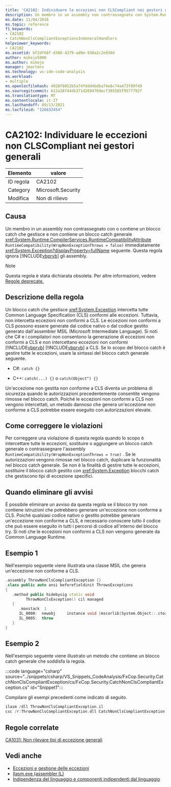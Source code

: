 ```yaml
---
title: 'CA2102: Individuare le eccezioni non CLSCompliant nei gestori generali'
description: Un membro in un assembly non contrassegnato con System.Runtime.CompilerServices.RuntimeCompatibilityAttribute o contrassegnato come RuntimeCompatibility(WrapNonExceptionThrows = false) contiene un blocco catch che gestisce System.Exception e non contiene un blocco catch generale immediatamente seguente.
ms.date: 11/04/2016
ms.topic: reference
f1_keywords:
- CA2102
- CatchNonClsCompliantExceptionsInGeneralHandlers
helpviewer_keywords:
- CA2102
ms.assetid: bf2df68f-d386-4379-ad9e-930a2c2e930d
author: mikejo5000
ms.author: mikejo
manager: jmartens
ms.technology: vs-ide-code-analysis
ms.workload:
- multiple
ms.openlocfilehash: 4928f8052b5a74fddd4bdba74e8c74a473f09f49
ms.sourcegitcommit: b12a38744db371d2894769ecf305585f9577792f
ms.translationtype: MT
ms.contentlocale: it-IT
ms.lasthandoff: 09/13/2021
ms.locfileid: "126632454"
---
```

# <a name="ca2102-catch-non-clscompliant-exceptions-in-general-handlers"></a>CA2102: Individuare le eccezioni non CLSCompliant nei gestori generali

|Elemento|valore|
|-|-|
|ID regola|CA2102|
|Category|Microsoft.Security|
|Modifica|Non di rilievo|

## <a name="cause"></a>Causa
Un membro in un assembly non contrassegnato con o contiene un blocco catch che gestisce e non contiene un blocco catch generale <xref:System.Runtime.CompilerServices.RuntimeCompatibilityAttribute> `RuntimeCompatibility(WrapNonExceptionThrows = false)` immediatamente <xref:System.Exception?displayProperty=fullName> seguente. Questa regola ignora [!INCLUDE[vbprvb](../code-quality/includes/vbprvb_md.md)] gli assembly.

> [!NOTE]
> Questa regola è stata dichiarata obsoleta. Per altre informazioni, vedere [Regole deprecate.](fxcop-unported-deprecated-rules.md)

## <a name="rule-description"></a>Descrizione della regola

Un blocco catch che gestisce <xref:System.Exception> intercetta tutte Common Language Specification (CLS) conformi alle eccezioni. Tuttavia, non intercetta eccezioni non conformi a CLS. Le eccezioni non conformi a CLS possono essere generate dal codice nativo o dal codice gestito generato dall'assembler MSIL (Microsoft Intermediate Language). Si noti che C# e i compilatori non consentono la generazione di eccezioni non conformi a CLS e non intercettano eccezioni non conformi [!INCLUDE[vbprvb](../code-quality/includes/vbprvb_md.md)] [!INCLUDE[vbprvb](../code-quality/includes/vbprvb_md.md)] a CLS. Se lo scopo del blocco catch è gestire tutte le eccezioni, usare la sintassi del blocco catch generale seguente.

- C#: `catch {}`

- C++: `catch(...) {}` o `catch(Object^) {}`

Un'eccezione non gestita non conforme a CLS diventa un problema di sicurezza quando le autorizzazioni precedentemente consentite vengono rimosse nel blocco catch. Poiché le eccezioni non conformi a CLS non vengono intercettati, un metodo dannoso che genera un'eccezione non conforme a CLS potrebbe essere eseguito con autorizzazioni elevate.

## <a name="how-to-fix-violations"></a>Come correggere le violazioni

Per correggere una violazione di questa regola quando lo scopo è intercettare tutte le eccezioni, sostituire o aggiungere un blocco catch generale o contrassegnare l'assembly `RuntimeCompatibility(WrapNonExceptionThrows = true)` . Se le autorizzazioni vengono rimosse nel blocco catch, duplicare la funzionalità nel blocco catch generale. Se non è la finalità di gestire tutte le eccezioni, sostituire il blocco catch gestito con <xref:System.Exception> blocchi catch che gestiscono tipi di eccezione specifici.

## <a name="when-to-suppress-warnings"></a>Quando eliminare gli avvisi

È possibile eliminare un avviso da questa regola se il blocco try non contiene istruzioni che potrebbero generare un'eccezione non conforme a CLS. Poiché qualsiasi codice nativo o gestito potrebbe generare un'eccezione non conforme a CLS, è necessario conoscere tutto il codice che può essere eseguito in tutti i percorsi di codice all'interno del blocco try. Si noti che le eccezioni non conformi a CLS non vengono generate da Common Language Runtime.

## <a name="example-1"></a>Esempio 1

Nell'esempio seguente viene illustrata una classe MSIL che genera un'eccezione non conforme a CLS.

```cpp
.assembly ThrowNonClsCompliantException {}
.class public auto ansi beforefieldinit ThrowsExceptions
{
   .method public hidebysig static void
         ThrowNonClsException() cil managed
   {
      .maxstack  1
      IL_0000:  newobj     instance void [mscorlib]System.Object::.ctor()
      IL_0005:  throw
   }
}
```

## <a name="example-2"></a>Esempio 2

Nell'esempio seguente viene illustrato un metodo che contiene un blocco catch generale che soddisfa la regola.

:::code language="csharp" source="../snippets/csharp/VS_Snippets_CodeAnalysis/FxCop.Security.CatchNonClsCompliantException/cs/FxCop.Security.CatchNonClsCompliantException.cs" id="Snippet1":::

Compilare gli esempi precedenti come indicato di seguito.

```cpp
ilasm /dll ThrowNonClsCompliantException.il
csc /r:ThrowNonClsCompliantException.dll CatchNonClsCompliantException.cs
```

## <a name="related-rules"></a>Regole correlate

[CA1031: Non rilevare tipi di eccezione generali](/dotnet/fundamentals/code-analysis/quality-rules/ca1031)

## <a name="see-also"></a>Vedi anche

- [Eccezioni e gestione delle eccezioni](/dotnet/csharp/programming-guide/exceptions/exceptions-and-exception-handling)
- [Ilasm.exe (assembler IL)](/dotnet/framework/tools/ilasm-exe-il-assembler)
- [Indipendenza del linguaggio e componenti indipendenti dal linguaggio](/dotnet/standard/language-independence-and-language-independent-components)
